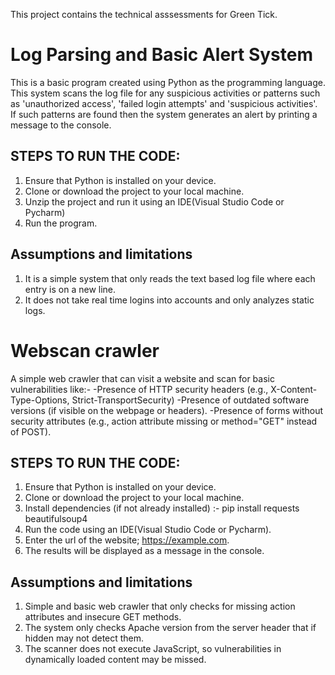This project contains the technical asssessments for Green Tick.

# Log Parsing and Basic Alert System
   
This is a basic program created using Python as the programming language. This system scans the log file for any suspicious activities or patterns such as 'unauthorized access', 'failed login attempts' and
'suspicious activities'. If such patterns are found then the system generates an alert by printing a message to the console.

## STEPS TO RUN THE CODE:

1. Ensure that Python is installed on your device.
2. Clone or download the project to your local machine.
3. Unzip the project and run it using an IDE(Visual Studio Code or Pycharm)
4. Run the program.

## Assumptions and limitations

1. It is a simple system that only reads the text based log file where each entry is on a new line.
2. It does not take real time logins into accounts and only analyzes static logs.

# Webscan crawler

A simple web crawler that can visit a website and scan for basic vulnerabilities like:-
-Presence of HTTP security headers (e.g., X-Content-Type-Options, Strict-TransportSecurity)
-Presence of outdated software versions (if visible on the webpage or headers).
-Presence of forms without security attributes (e.g., action attribute missing or method="GET" instead of POST).

## STEPS TO RUN THE CODE:

1. Ensure that Python is installed on your device.
2. Clone or download the project to your local machine.
3. Install dependencies (if not already installed) :-
   pip install requests beautifulsoup4
4. Run the code using an IDE(Visual Studio Code or Pycharm).
5. Enter the url of the website; https://example.com.
6. The results will be displayed as a message in the console.

## Assumptions and limitations

1. Simple and basic web crawler that only checks for missing action attributes and insecure GET methods.
2. The system only checks Apache version from the server header that if hidden may not detect them.
3. The scanner does not execute JavaScript, so vulnerabilities in dynamically loaded content may be missed.
